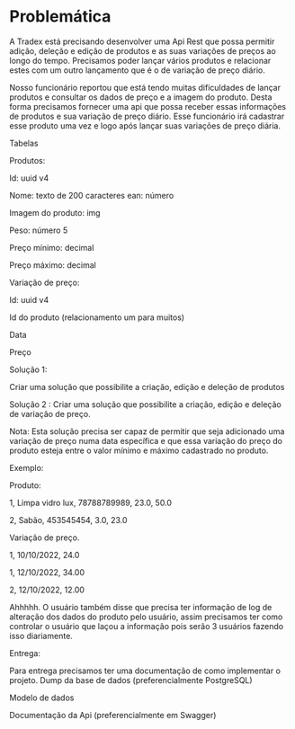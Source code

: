 # Problemática

 

A Tradex está precisando desenvolver uma Api Rest que possa permitir adição, deleção e edição de produtos e as suas variações de preços ao longo do tempo. Precisamos poder lançar vários produtos e relacionar estes com um outro lançamento que é o de variação de preço diário.

 

Nosso funcionário reportou que está tendo muitas dificuldades de lançar produtos e consultar os dados de preço e a imagem do produto. Desta forma precisamos fornecer uma api que possa receber essas informações de produtos e sua variação de preço diário.  Esse funcionário irá cadastrar esse produto uma vez e logo após lançar suas variações de preço diária.

 

Tabelas

 

Produtos:

 

Id: uuid v4

Nome: texto de 200 caracteres
ean: número

Imagem do produto: img

Peso: número 5

Preço mínimo: decimal

Preço máximo: decimal

 

 

Variação de preço:

Id: uuid v4

Id do produto (relacionamento um para muitos)

Data

Preço

 

Solução 1:

Criar uma solução que possibilite a criação, edição e deleção de produtos

 

Solução 2 : Criar uma solução que possibilite a criação, edição e deleção de variação de preço.

Nota:  Esta solução precisa ser capaz de permitir que seja adicionado uma variação de preço numa data específica e que essa variação do preço do produto esteja entre o valor mínimo e máximo cadastrado no produto.

 

Exemplo:

 

Produto:

1, Limpa vidro lux, 78788789989, 23.0, 50.0

2, Sabão, 453545454, 3.0, 23.0

 

Variação de preço.

1, 10/10/2022, 24.0

1, 12/10/2022, 34.00

2, 12/10/2022, 12.00

 

 

Ahhhhh. O usuário também disse que precisa ter informação de log de alteração dos dados do produto pelo usuário, assim precisamos ter como controlar o usuário que laçou a informação pois serão 3 usuários fazendo isso diariamente.

 

Entrega:

 

Para entrega precisamos ter uma documentação de como implementar o projeto.
Dump da base de dados (preferencialmente PostgreSQL)

Modelo de dados

Documentação da Api (preferencialmente em Swagger)